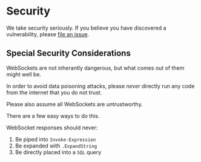 # Security

We take security seriously.  If you believe you have discovered a vulnerability, please [file an issue](https://github.com/PowerShellWeb/WebSocket/issues).

## Special Security Considerations

WebSockets are not inherantly dangerous, but what comes out of them might well be.

In order to avoid data poisoning attacks, please _never_ directly run any code from the internet that you do not trust.

Please also assume all WebSockets are untrustworthy.

There are a few easy ways to do this.

WebSocket responses should never:

1. Be piped into `Invoke-Expression`
2. Be expanded with `.ExpandString`
3. Be directly placed into a `SQL` query

